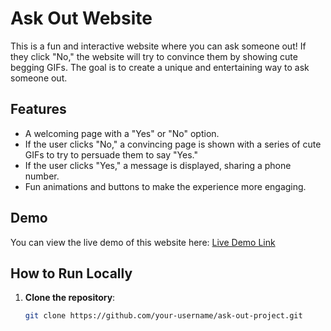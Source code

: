 # Ask Out Website

This is a fun and interactive website where you can ask someone out! If they click "No," the website will try to convince them by showing cute begging GIFs. The goal is to create a unique and entertaining way to ask someone out.

## Features
- A welcoming page with a "Yes" or "No" option.
- If the user clicks "No," a convincing page is shown with a series of cute GIFs to try to persuade them to say "Yes."
- If the user clicks "Yes," a message is displayed, sharing a phone number.
- Fun animations and buttons to make the experience more engaging.

## Demo

You can view the live demo of this website here:
[Live Demo Link](https://your-website-url.com)

## How to Run Locally

1. **Clone the repository**:
   ```bash
   git clone https://github.com/your-username/ask-out-project.git
